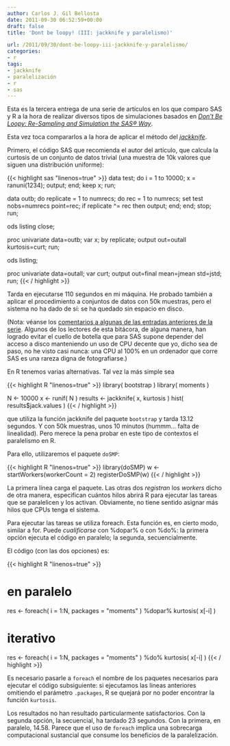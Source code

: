```yaml
---
author: Carlos J. Gil Bellosta
date: 2011-09-30 06:52:59+00:00
draft: false
title: 'Dont be loopy! (III: jackknife y paralelismo)'

url: /2011/09/30/dont-be-loopy-iii-jackknife-y-paralelismo/
categories:
- r
tags:
- jackknife
- paralelización
- r
- sas
---
```


Esta es la tercera entrega de una serie de artículos en los que comparo SAS y R a la hora de realizar diversos tipos de simulaciones basados en _[Don't Be Loopy: Re-Sampling and Simulation the SAS® Way](http://www.pnwsug.org/sites/test.pnwsug.org/files/proceedings/David%20Cassell%20-%20Don't%20Be%20Loopy.pdf)_.

Esta vez toca compararlos a la hora de aplicar el método del _[jackknife](http://en.wikipedia.org/wiki/Resampling_(statistics)#Jackknife)_.

Primero, el código SAS que recomienda el autor del artículo, que calcula la curtosis de un conjunto de datos trivial (una muestra de 10k valores que siguen una distribución uniforme):



{{< highlight sas "linenos=true" >}}
data test;
    do i = 1 to 10000;
        x = ranuni(1234);
        output;
    end;
    keep x;
run;

data outb;
  do replicate = 1 to numrecs;
    do rec = 1 to numrecs;
      set test nobs=numrecs point=rec;
      if replicate ^= rec then output;
    end;
  end;
  stop;
run;

ods listing close;

proc univariate data=outb;
  var x;
  by replicate;
  output out=outall kurtosis=curt;
run;

ods listing;

proc univariate data=outall;
  var curt;
  output out=final mean=jmean std=jstd;
run;
{{< / highlight >}}



Tarda en ejecutarse 110 segundos en mi máquina. He probado también a aplicar el procedimiento a conjuntos de datos con 50k muestras, pero el sistema no ha dado de sí: se ha quedado sin espacio en disco.

(Nota: véanse los [comentarios a algunas de las entradas anteriores de la serie](http://www.datanalytics.com/blog/2011/09/23/don%E2%80%99t-be-loopy-ii/). Algunos de los lectores de esta bitácora, de alguna manera, han logrado evitar el cuello de botella que para SAS supone depender del acceso a disco manteniendo un uso de CPU decente que yo, dicho sea de paso, no he visto casi nunca: una CPU al 100% en un ordenador que corre SAS es una rareza digna de fotografiarse.)

En R tenemos varias alternativas. Tal vez la más simple sea


{{< highlight R "linenos=true" >}}
library( bootstrap )
library( moments )

N <- 10000
x <- runif( N )
results <- jackknife( x, kurtosis )
hist( results$jack.values )
{{< / highlight >}}


que utiliza la función jackknife del paquete `bootstrap` y tarda 13.12 segundos. Y con 50k muestras, unos 10 minutos (hummm... falta de linealidad). Pero merece la pena probar en este tipo de contextos el paralelismo en R.

Para ello, utilizaremos el paquete `doSMP`:


{{< highlight R "linenos=true" >}}
library(doSMP)
w <- startWorkers(workerCount = 2)
registerDoSMP(w)
{{< / highlight >}}


La primera línea carga el paquete. Las otras dos _registran_ los _workers_ dicho de otra manera, especifican cuántos hilos abrirá R para ejecutar las tareas que se paralelicen y los activan. Obviamente, no tiene sentido asignar más hilos que CPUs tenga el sistema.

Para ejecutar las tareas se utiliza foreach. Esta función es, en cierto modo, similar a for. Puede _cualificarse_ con %dopar% o con %do%: la primera opción ejecuta el código en paralelo; la segunda, secuencialmente.

El código (con las dos opciones) es:


{{< highlight R "linenos=true" >}}
# en paralelo
res <- foreach( i = 1:N, packages = "moments" ) %dopar%
    kurtosis( x[-i] )

# iterativo
res <- foreach( i = 1:N, packages = "moments" ) %do%
    kurtosis( x[-i] )
{{< / highlight >}}

Es necesario pasarle a `foreach` el nombre de los paquetes necesarios para ejecutar el código subsiguiente: si ejecutamos las líneas anteriores omitiendo el parámetro `.packages`, R se quejará por no poder encontrar la función `kurtosis`.

Los resultados no han resultado particularmente satisfactorios. Con la segunda opción, la secuencial, ha tardado 23 segundos. Con la primera, en paralelo, 14.58. Parece que el uso de `foreach` implica una sobrecarga computacional sustancial que consume los beneficios de la paralelización.

